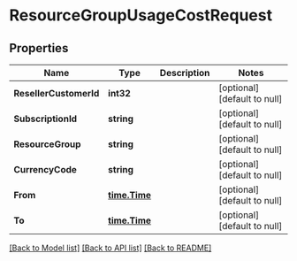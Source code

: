 # ResourceGroupUsageCostRequest

## Properties
Name | Type | Description | Notes
------------ | ------------- | ------------- | -------------
**ResellerCustomerId** | **int32** |  | [optional] [default to null]
**SubscriptionId** | **string** |  | [optional] [default to null]
**ResourceGroup** | **string** |  | [optional] [default to null]
**CurrencyCode** | **string** |  | [optional] [default to null]
**From** | [**time.Time**](time.Time.md) |  | [optional] [default to null]
**To** | [**time.Time**](time.Time.md) |  | [optional] [default to null]

[[Back to Model list]](../README.md#documentation-for-models) [[Back to API list]](../README.md#documentation-for-api-endpoints) [[Back to README]](../README.md)

